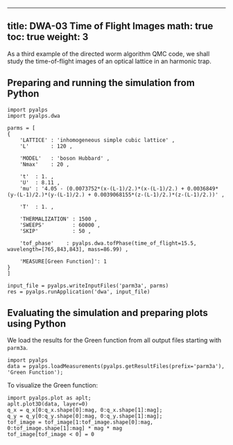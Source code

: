 
---
title: DWA-03 Time of Flight Images
math: true
toc: true
weight: 3
---

As a third example of the directed worm algorithm QMC code, we shall study the time-of-flight images of an optical lattice in an harmonic trap.

## Preparing and running the simulation from Python

    import pyalps
    import pyalps.dwa

    parms = [
    {
        'LATTICE' : 'inhomogeneous simple cubic lattice' ,
        'L'       : 120 ,

        'MODEL'   : 'boson Hubbard' ,
        'Nmax'    : 20 ,

        't'  : 1. ,
        'U'  : 8.11 ,
        'mu' : '4.05 - (0.0073752*(x-(L-1)/2.)*(x-(L-1)/2.) + 0.0036849*(y-(L-1)/2.)*(y-(L-1)/2.) + 0.0039068155*(z-(L-1)/2.)*(z-(L-1)/2.))' ,

        'T'  : 1. ,

        'THERMALIZATION' : 1500 ,
        'SWEEPS'         : 60000 ,
        'SKIP'           : 50 , 

        'tof_phase'    : pyalps.dwa.tofPhase(time_of_flight=15.5, wavelength=[765,843,843], mass=86.99) ,

        'MEASURE[Green Function]': 1
    }
    ]

    input_file = pyalps.writeInputFiles('parm3a', parms)
    res = pyalps.runApplication('dwa', input_file)

## Evaluating the simulation and preparing plots using Python

We load the results for the Green function from all output files starting with `parm3a`.

    import pyalps
    data = pyalps.loadMeasurements(pyalps.getResultFiles(prefix='parm3a'), 'Green Function');

To visualize the Green function:

    import pyalps.plot as aplt;
    aplt.plot3D(data, layer=0)
    q_x = q_x[0:q_x.shape[0]:mag, 0:q_x.shape[1]:mag];
    q_y = q_y[0:q_y.shape[0]:mag, 0:q_y.shape[1]:mag];
    tof_image = tof_image[1:tof_image.shape[0]:mag, 0:tof_image.shape[1]:mag] * mag * mag
    tof_image[tof_image < 0] = 0
